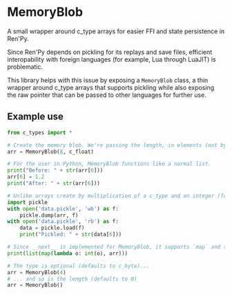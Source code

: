 # MemoryBlob
A small wrapper around c_type arrays for easier FFI and state persistence in Ren'Py.

Since Ren'Py depends on pickling for its replays and save files, efficient interopability with foreign languages (for example, Lua through LuaJIT) is problematic.

This library helps with this issue by exposing a `MemoryBlob` class, a thin wrapper around c_type arrays that supports pickling while also exposing the raw pointer that can be passed to other languages for further use.

## Example use
```python
from c_types import *

# Create the memory blob. We're passing the length, in elements (not bytes) and the c_type to use.
arr = MemoryBlob(8, c_float)

# For the user in Python, MemoryBlob functions like a normal list.
print("Before: " + str(arr[6]))
arr[6] = 1.2
print("After: " + str(arr[6]))

# Unlike arrays create by multiplication of a c_type and an integer (for example, c_bool * 100), it supports pickling.
import pickle
with open('data.pickle', 'wb') as f:
	pickle.dump(arr, f)
with open('data.pickle', 'rb') as f:
	data = pickle.load(f)
	print("Pickled: " + str(data[6]))

# Since __next__ is implemented for MemoryBlob, it supports `map` and similar functions.
print(list(map(lambda o: int(o), arr)))

# The type is optional (defaults to c_byte)...
arr = MemoryBlob(4) 
# ... and so is the length (defaults to 0)
arr = MemoryBlob()
```
